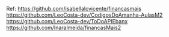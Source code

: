 Ref: 
https://github.com/isabellalcvicente/financasmais
https://github.com/LeoCosta-dev/CodigosDoAmanha-AulasM2
https://github.com/LeoCosta-dev/ToDoAPIEbanx
https://github.com/Inaralmeida/financasMais2
